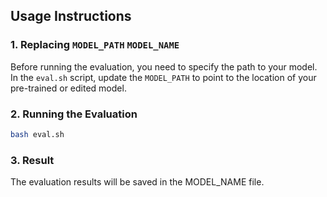 ## Usage Instructions

### 1. **Replacing `MODEL_PATH` `MODEL_NAME`**
Before running the evaluation, you need to specify the path to your model. In the `eval.sh` script, update the `MODEL_PATH` to point to the location of your pre-trained or edited model.

### 2. **Running the Evaluation**
```bash
bash eval.sh
```

### 3. **Result**
The evaluation results will be saved in the MODEL_NAME file.
